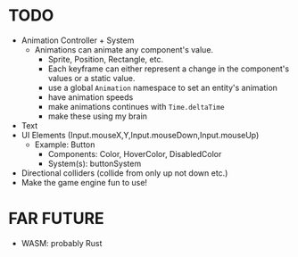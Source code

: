 # TODO

- Animation Controller + System
    - Animations can animate any component's value.
        - Sprite, Position, Rectangle, etc.
        - Each keyframe can either represent a change in the component's values or a static value.
        - use a global `Animation` namespace to set an entity's animation
        - have animation speeds
        - make animations continues with `Time.deltaTime`
        - make these using my brain
- Text
- UI Elements (Input.mouseX,Y,Input.mouseDown,Input.mouseUp)
    - Example: Button
        - Components: Color, HoverColor, DisabledColor
        - System(s): buttonSystem
- Directional colliders (collide from only up not down etc.)
- Make the game engine fun to use!

# FAR FUTURE

- WASM: probably Rust
